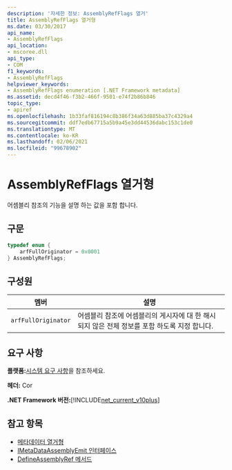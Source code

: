 ```yaml
---
description: '자세한 정보: AssemblyRefFlags 열거'
title: AssemblyRefFlags 열거형
ms.date: 03/30/2017
api_name:
- AssemblyRefFlags
api_location:
- mscoree.dll
api_type:
- COM
f1_keywords:
- AssemblyRefFlags
helpviewer_keywords:
- AssemblyRefFlags enumeration [.NET Framework metadata]
ms.assetid: decd4f46-f3b2-466f-9501-e74f2b86b846
topic_type:
- apiref
ms.openlocfilehash: 1b33faf816194c8b386f34a63d885ba37c4329a4
ms.sourcegitcommit: ddf7edb67715a5b9a45e3dd44536dabc153c1de0
ms.translationtype: MT
ms.contentlocale: ko-KR
ms.lasthandoff: 02/06/2021
ms.locfileid: "99678902"
---
```

# <a name="assemblyrefflags-enumeration"></a>AssemblyRefFlags 열거형

어셈블리 참조의 기능을 설명 하는 값을 포함 합니다.  
  
## <a name="syntax"></a>구문  
  
```cpp  
typedef enum {  
    arfFullOriginator = 0x0001  
} AssemblyRefFlags;  
```  
  
## <a name="members"></a>구성원  
  
|멤버|설명|  
|------------|-----------------|  
|`arfFullOriginator`|어셈블리 참조에 어셈블리의 게시자에 대 한 해시 되지 않은 전체 정보를 포함 하도록 지정 합니다.|  
  
## <a name="requirements"></a>요구 사항  

 **플랫폼:**[시스템 요구 사항](../../get-started/system-requirements.md)을 참조하세요.  
  
 **헤더:** Cor  
  
 **.NET Framework 버전:**[!INCLUDE[net_current_v10plus](../../../../includes/net-current-v10plus-md.md)]  
  
## <a name="see-also"></a>참고 항목

- [메타데이터 열거형](metadata-enumerations.md)
- [IMetaDataAssemblyEmit 인터페이스](imetadataassemblyemit-interface.md)
- [DefineAssemblyRef 메서드](imetadataassemblyemit-defineassemblyref-method.md)

